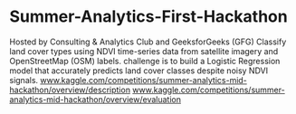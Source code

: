 # Summer-Analytics-First-Hackathon
Hosted by Consulting &amp; Analytics Club and GeeksforGeeks (GFG) Classify land cover types using NDVI time-series data from satellite imagery and OpenStreetMap (OSM) labels. challenge is to build a Logistic Regression model that accurately predicts land cover classes despite noisy NDVI signals.
www.kaggle.com/competitions/summer-analytics-mid-hackathon/overview/description
www.kaggle.com/competitions/summer-analytics-mid-hackathon/overview/evaluation
